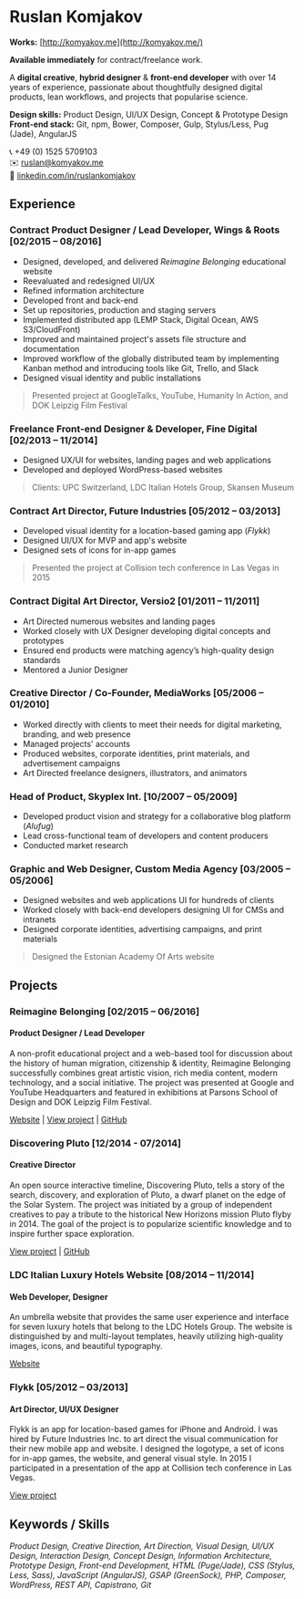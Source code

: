 # Ruslan Komjakov
**Works:** [http://komyakov.me](http://komyakov.me/)

**Available immediately** for contract/freelance work.

A **digital creative**, **hybrid designer** & **front-end developer** with over 14 years of experience, passionate about thoughtfully designed digital products, lean workflows, and projects that popularise science.

**Design skills:** Product Design, UI/UX Design, Concept & Prototype Design  
**Front-end stack:** Git, npm, Bower, Composer, Gulp, Stylus/Less, Pug (Jade), AngularJS

:telephone_receiver: +49 (0) 1525 5709103  
:envelope: ruslan@komyakov.me  
:link: [linkedin.com/in/ruslankomjakov](http://linkedin.com/in/ruslankomjakov)

## Experience

### Contract Product Designer / Lead Developer, Wings & Roots [02/2015 – 08/2016]
* Designed, developed, and delivered *Reimagine Belonging* educational website
* Reevaluated and redesigned UI/UX
* Refined information architecture
* Developed front and back-end
* Set up repositories, production and staging servers
* Implemented distributed app (LEMP Stack, Digital Ocean, AWS S3/CloudFront)
* Improved and maintained project's assets file structure and documentation
* Improved workflow of the globally distributed team by implementing Kanban method and introducing tools like Git, Trello, and Slack
* Designed visual identity and public installations

> Presented project at GoogleTalks, YouTube, Humanity In Action, and DOK Leipzig Film Festival

### Freelance Front-end Designer & Developer, Fine Digital [02/2013 – 11/2014]
* Designed UX/UI for websites, landing pages and web applications
* Developed and deployed WordPress-based websites

> Clients: UPC Switzerland, LDC Italian Hotels Group, Skansen Museum

### Contract Art Director, Future Industries [05/2012 – 03/2013]
* Developed visual identity for a location-based gaming app (*Flykk*)
* Designed UI/UX for MVP and app's website
* Designed sets of icons for in-app games

> Presented the project at Collision tech conference in Las Vegas in 2015

### Contract Digital Art Director, Versio2 [01/2011 – 11/2011]
* Art Directed numerous websites and landing pages
* Worked closely with UX Designer developing digital concepts and prototypes
* Ensured end products were matching agency’s high-quality design standards
* Mentored a Junior Designer

### Creative Director / Co-Founder, MediaWorks [05/2006 – 01/2010]
* Worked directly with clients to meet their needs for digital marketing, branding, and web presence
* Managed projects' accounts
* Produced websites, corporate identities, print materials, and advertisement campaigns 
* Art Directed freelance designers, illustrators, and animators

### Head of Product, Skyplex Int. [10/2007 – 05/2009]
* Developed product vision and strategy for a collaborative blog platform (*Alufug*)
* Lead cross-functional team of developers and content producers
* Conducted market research

### Graphic and Web Designer, Custom Media Agency [03/2005 – 05/2006]
* Designed websites and web applications UI for hundreds of clients
* Worked closely with back-end developers designing UI for CMSs and intranets
* Designed corporate identities, advertising campaigns, and print materials

> Designed the Estonian Academy Of Arts website

## Projects

### Reimagine Belonging [02/2015 – 06/2016]
#### Product Designer / Lead Developer
A non-profit educational project and a web-based tool for discussion about the history of human migration, citizenship & identity, Reimagine Belonging successfully combines great artistic vision, rich media content, modern technology, and a social initiative. The project was presented at Google and YouTube Headquarters and featured in exhibitions at Parsons School of Design and DOK Leipzig Film Festival.

[Website](https://reimaginebelonging.org) |
[View project](http://komyakov.me/reimagine-belonging) |
[GitHub](https://github.com/rslnk/reimagine-belonging)

### Discovering Pluto [12/2014 - 07/2014]
#### Creative Director
An open source interactive timeline, Discovering Pluto, tells a story of the search, discovery, and exploration of Pluto, a dwarf planet on the edge of the Solar System. The project was initiated by a group of independent creatives to pay a tribute to the historical New Horizons mission Pluto flyby in 2014. The goal of the project is to popularize scientific knowledge and to inspire further space exploration.

[View project](http://komyakov.me/discovering-pluto) |
[GitHub](https://github.com/rslnk/discovering-pluto)

### LDC Italian Luxury Hotels Website [08/2014 – 11/2014]
#### Web Developer, Designer
An umbrella website that provides the same user experience and interface for seven luxury hotels that belong to the LDC Hotels Group. The website is distinguished by and multi-layout templates, heavily utilizing high-quality images, icons, and beautiful typography.

[Website](http://www.ldcitalianhotels.com)

### Flykk [05/2012 – 03/2013]
#### Art Director, UI/UX Designer
Flykk is an app for location-based games for iPhone and Android. I was hired by Future Industries Inc. to art direct the visual communication for their new mobile app and website. I designed the logotype, a set of icons for in-app games, the website, and general visual style. In 2015 I participated in a presentation of the app at Collision tech conference in Las Vegas.

[View project](http://komyakov.me/flykk)

## Keywords / Skills
*Product Design, Creative Direction, Art Direction, Visual Design, UI/UX Design, Interaction Design, Concept Design, Information Architecture, Prototype Design, Front-end Development, HTML (Puge/Jade), CSS (Stylus, Less, Sass), JavaScript (AngularJS), GSAP (GreenSock), PHP, Composer, WordPress, REST API, Capistrano, Git*
